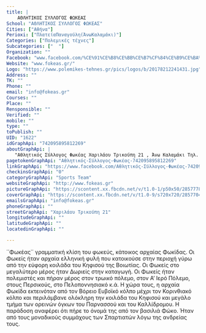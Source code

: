 ```yaml
---
title: |
    ΑΘΛΗΤΙΚΟΣ ΣΥΛΛΟΓΟΣ ΦΩΚΕΑΣ
School: "ΑΘΛΗΤΙΚΟΣ ΣΥΛΛΟΓΟΣ ΦΩΚΕΑΣ"
Cities: ["Αθήνα"]
Perioxi: ["ΠλατείαΠαναγούλη(ΆνωΚαλαμάκι)"]
Categories: ["Πολεμικές τέχνες"]
Subcategories: ["  "]
Organization: ""
Facebook: "www.facebook.com/%CE%91%CE%B8%CE%BB%CE%B7%CF%84%CE%B9%CE%BA%CF%8C%CF%82-%CE%A3%CF%8D%CE%BB%CE%BB%CE%BF%CE%B3%CE%BF%CF%82-%CE%A6%CF%89%CE%BA%CE%AD%CE%B1%CF%82-742095895812269/"
Website: "www.fokeas.gr/"
Logo: "https://www.polemikes-tehnes.gr/pics/logos/b/20178212241431.jpg"
Address: ""
TK: ""
Phone: ""
email: "info@fokeas.gr"
Courses: ""
Place: ""
Rensponsible: ""
Verified: ""
mobile: ""
type: ""
toPublish: ""
UID: "1622"
idGraphApi: "742095895812269"
aboutGraphApi: | 
   "Αθλητικός Σύλλογος Φωκέας Χαριλάου Τρικούπη 21 , Άνω Καλαμάκι Τηλ. 211 8000705 Email:info@fokeas.gr TAEKWONDO - KICK BOXING - PILATES - FITNESS."
pagetokenGraphApi: "Αθλητικός-Σύλλογος-Φωκέας-742095895812269"
linkGraphApi: "https://www.facebook.com/Αθλητικός-Σύλλογος-Φωκέας-742095895812269/"
checkinsGraphApi: "0"
categoryGraphApi: "Sports Team"
websiteGraphApi: "http://www.fokeas.gr"
pictureGraphApi: "https://scontent.xx.fbcdn.net/v/t1.0-1/p50x50/28577787_1765128400175675_574970451515080240_n.jpg?oh=e15c23ee76da40b2d09e51db87b8f62b&amp;oe=5B35E550"
coverGraphApi: "https://scontent.xx.fbcdn.net/v/t1.0-9/s720x720/28577044_1765164443505404_5260636760972184643_n.jpg?oh=3808c7cbda2131e29be940274f7efc92&amp;oe=5B0313E4"
emailsGraphApi: "info@fokeas.gr"
phoneGraphApi: ""
streetGraphApi: "Χαριλάου Τρικούπη 21"
longitudeGraphApi: ""
latitudeGraphApi: ""
locatedinGraphApi: ""

---
```


΄΄Φωκέας΄΄ γραμματική κλίση του φωκεύς, κάτοικος αρχαίας Φωκίδας. Οι Φωκείς ήταν αρχαία ελληνική φυλή που κατοικούσε στην περιοχή γύρω από την εύφορη κοιλάδα του Κηφισού της Βοιωτίας. Οι Φωκείς στο μεγαλύτερο μέρος ήταν Δωριείς στην καταγωγή. Οι Φωκείς ήταν πολεμιστές και πήραν μέρος στον τρωικό πόλεμο, στον Α’ Ιερό Πόλεμο, στους Περσικούς, στο Πελοποννησιακό κ.ά. Η χώρα τους, η αρχαία Φωκίδα εκτεινόταν από τον Βόρειο Ευβοϊκό κόλπο μέχρι τον Κορινθιακό κόλπο και περιλάμβανε ολόκληρη την κοιλάδα του Κηφισού και μεγάλο τμήμα των ορεινών όγκων του Παρνασσού και του Καλλίδρομου. Η παράδοση αναφέρει ότι πήρε το όνομά της από τον βασιλιά Φώκο. Ήταν από τους μοναδικούς συμμάχους των Σπαρτιατών λόγω της ανδρείας τους.

